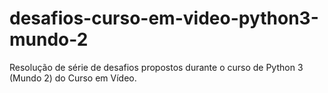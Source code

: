 # desafios-curso-em-video-python3-mundo-2
Resolução de série de desafios propostos durante o curso de Python 3 (Mundo 2) do Curso em Vídeo.
